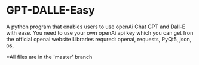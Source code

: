 # GPT-DALLE-Easy
A python program that enables users to use openAi Chat GPT and Dall-E with ease.
You need to use your own openAi api key which you can get fron the official openai website
Libraries requred: openai, requests, PyQt5, json, os, 

*All files are in the 'master' branch
